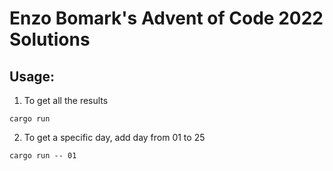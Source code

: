 # Enzo Bomark's Advent of Code 2022 Solutions

## Usage:

1. To get all the results 

```
cargo run
```

2. To get a specific day, add day from 01 to 25

```
cargo run -- 01
```

